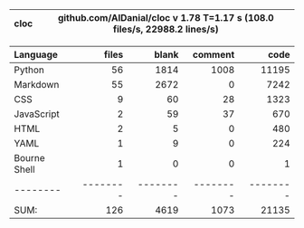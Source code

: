 cloc|github.com/AlDanial/cloc v 1.78  T=1.17 s (108.0 files/s, 22988.2 lines/s)
--- | ---

Language|files|blank|comment|code
:-------|-------:|-------:|-------:|-------:
Python|56|1814|1008|11195
Markdown|55|2672|0|7242
CSS|9|60|28|1323
JavaScript|2|59|37|670
HTML|2|5|0|480
YAML|1|9|0|224
Bourne Shell|1|0|0|1
--------|--------|--------|--------|--------
SUM:|126|4619|1073|21135
